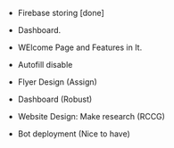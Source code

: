 - Firebase storing [done]

- Dashboard. 

- WElcome Page and Features in It.

- Autofill disable

- Flyer Design (Assign)

- Dashboard (Robust)

- Website Design: Make research (RCCG)

- Bot deployment (Nice to have)